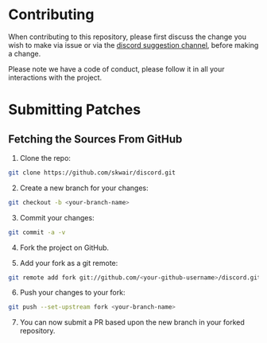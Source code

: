 # Contributing

When contributing to this repository, please first discuss the change you wish to make via issue or
via the [discord suggestion channel](https://discord.gg/sse4fnV), before making a change.

Please note we have a code of conduct, please follow it in all your interactions with the project.

# Submitting Patches

## Fetching the Sources From GitHub

1. Clone the repo:

```sh
git clone https://github.com/skwair/discord.git
```

2. Create a new branch for your changes:

```sh
git checkout -b <your-branch-name>
```

3. Commit your changes:

```sh
git commit -a -v
```

4. Fork the project on GitHub.

5. Add your fork as a git remote:

```sh
git remote add fork git://github.com/<your-github-username>/discord.git
```

6. Push your changes to your fork:

```sh
git push --set-upstream fork <your-branch-name>
```

7. You can now submit a PR based upon the new branch in your forked repository.
